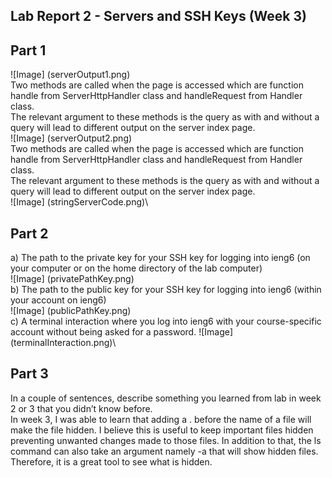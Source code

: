 ## Lab Report 2 - Servers and SSH Keys (Week 3)
## Part 1
![Image] (serverOutput1.png)\
Two methods are called when the page is accessed which are function handle from ServerHttpHandler class and handleRequest from Handler class.\
The relevant argument to these methods is the query as with and without a query will lead to different output on the server index page.\
![Image] (serverOutput2.png)\
Two methods are called when the page is accessed which are function handle from ServerHttpHandler class and handleRequest from Handler class.\
The relevant argument to these methods is the query as with and without a query will lead to different output on the server index page.\
![Image] (stringServerCode.png)\
## Part 2
a) The path to the private key for your SSH key for logging into ieng6 (on your computer or on the home directory of the lab computer)\
![Image] (privatePathKey.png)\
b) The path to the public key for your SSH key for logging into ieng6 (within your account on ieng6)\
![Image] (publicPathKey.png)\
c) A terminal interaction where you log into ieng6 with your course-specific account without being asked for a password.
![Image] (terminalInteraction.png)\
## Part 3
In a couple of sentences, describe something you learned from lab in week 2 or 3 that you didn’t know before.\
In week 3, I was able to learn that adding a . before the name of a file will make the file hidden. I believe this is useful to keep important files hidden preventing unwanted changes made to those files. In addition to that, the ls command can also take an argument namely -a that will show hidden files. Therefore, it is a great tool to see what is hidden.
